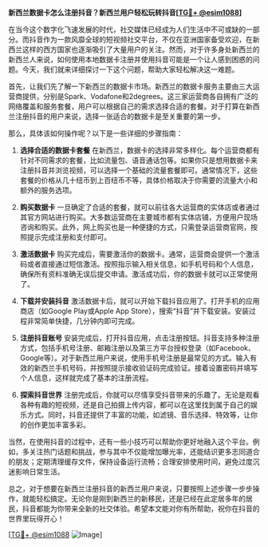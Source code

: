 **新西兰数据卡怎么注册抖音？新西兰用户轻松玩转抖音[[TG💪+ @esim1088](https://t.me/s/esim1088)]**

在当今这个数字化飞速发展的时代，社交媒体已经成为人们生活中不可或缺的一部分。而抖音作为一款风靡全球的短视频社交平台，不仅在亚洲国家备受欢迎，在新西兰这样的西方国家也逐渐吸引了大量用户的关注。然而，对于许多身处新西兰的新西兰人来说，如何使用本地数据卡注册并使用抖音可能是一个让人感到困惑的问题。今天，我们就来详细探讨一下这个问题，帮助大家轻松解决这一难题。

首先，让我们先了解一下新西兰的数据卡市场。新西兰的数据卡服务主要由三大运营商提供，分别是Spark、Vodafone和2degrees。这三家运营商各自拥有广泛的网络覆盖和服务套餐，用户可以根据自己的需求选择合适的套餐。对于打算在新西兰注册抖音的用户来说，选择一张适合的数据卡是至关重要的第一步。

那么，具体该如何操作呢？以下是一些详细的步骤指南：

1. **选择合适的数据卡套餐**
   在新西兰，数据卡的选择非常多样化。每个运营商都有针对不同需求的套餐，比如流量包、语音通话包等。如果你只是想用数据卡来注册抖音并浏览视频，可以选择一个基础的流量套餐即可。通常情况下，这些套餐的价格从几十纽币到上百纽币不等，具体价格取决于你需要的流量大小和额外的服务选项。

2. **购买数据卡**
   一旦确定了合适的套餐，就可以前往各大运营商的实体店或者通过其官方网站进行购买。大多数运营商在主要城市都有实体店铺，方便用户现场咨询和购买。此外，网上购买也是一种便捷的方式，只需登录运营商官网，按照提示完成注册和支付即可。

3. **激活数据卡**
   购买完成后，需要激活你的数据卡。通常，运营商会提供一个激活码或者直接通过短信激活。按照指示输入相关信息，如手机号码和个人信息，确保所有资料准确无误后提交申请。激活成功后，你的数据卡就可以正常使用了。

4. **下载并安装抖音**
   激活数据卡后，就可以开始下载抖音应用了。打开手机的应用商店（如Google Play或Apple App Store），搜索“抖音”并下载安装。安装过程非常简单快捷，几分钟内即可完成。

5. **注册抖音账号**
   安装完成后，打开抖音应用，点击注册按钮。抖音支持多种注册方式，包括手机号注册、邮箱注册以及第三方平台授权登录（如Facebook、Google等）。对于新西兰用户来说，使用手机号注册是最常见的方式。输入有效的新西兰手机号码，并按照提示接收验证码完成验证。接着设置密码并填写个人信息，这样就完成了基本的注册流程。

6. **探索抖音世界**
   注册完成后，你就可以尽情享受抖音带来的乐趣了。无论是观看各种有趣的短视频，还是自己拍摄上传内容，都可以在这里找到属于自己的娱乐方式。同时，抖音还提供了丰富的功能，如滤镜、音乐选择、特效等，让你的创作更加丰富多彩。

当然，在使用抖音的过程中，还有一些小技巧可以帮助你更好地融入这个平台。例如，多关注热门话题和挑战，参与其中不仅能增加曝光率，还能结识更多志同道合的朋友；定期清理缓存文件，保持设备运行流畅；合理安排使用时间，避免过度沉迷影响日常生活。

总之，对于想要在新西兰注册抖音的新西兰用户来说，只要按照上述步骤一步步操作，就能轻松搞定。无论你是刚到新西兰的新移民，还是已经在此定居多年的居民，抖音都能为你带来全新的社交体验。希望本文能对你有所帮助，祝你在抖音的世界里玩得开心！

[[TG💪+ @esim1088](https://t.me/s/esim1088) ![Image](https://i.postimg.cc/4NQfJmqS/Snipaste-2025-05-13-00-14-12.png)]